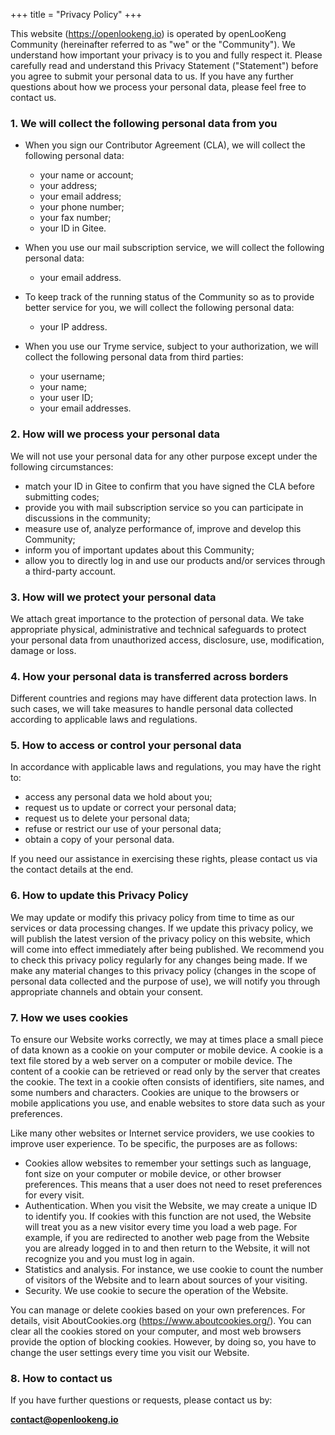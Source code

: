 +++
title = "Privacy Policy"
+++

This website (https://openlookeng.io) is operated by openLooKeng Community (hereinafter referred to as "we" or the "Community"). We understand how important your privacy is to you and fully respect it. Please carefully read and understand this Privacy Statement ("Statement") before you agree to submit your personal data to us. If you have any further questions about how we process your personal data, please feel free to contact us.

### 1. We will collect the following personal data from you

* When you sign our Contributor Agreement (CLA), we will collect the following personal data:
   + your name or account;
   + your address;
   + your email address;
   + your phone number;
   + your fax number;
   + your ID in Gitee.

* When you use our mail subscription service, we will collect the following personal data:
   + your email address.

* To keep track of the running status of the Community so as to provide better service for you, we will collect the following personal data:
   + your IP address. 

* When you use our Tryme service, subject to your authorization, we will collect the following personal data from third parties: 
   + your username;
   + your name;
   + your user ID;
   + your email addresses.

### 2. How will we process your personal data

We will not use your personal data for any other purpose except under the following circumstances:

*  match your ID in Gitee to confirm that you have signed the CLA before submitting codes;
*  provide you with mail subscription service so you can participate in discussions in the community;
*  measure use of, analyze performance of, improve and develop this Community;
*  inform you of important updates about this Community;
*  allow you to directly log in and use our products and/or services through a third-party account.

### 3. How will we protect your personal data

We attach great importance to the protection of personal data. We take appropriate physical, administrative and technical safeguards to protect your personal data from unauthorized access, disclosure, use, modification, damage or loss.

### 4. How your personal data is transferred across borders

Different countries and regions may have different data protection laws. In such cases, we will take measures to handle personal data collected according to applicable laws and regulations.

### 5. How to access or control your personal data

In accordance with applicable laws and regulations, you may have the right to: 

*  access any personal data we hold about you; 
*  request us to update or correct your personal data; 
*  request us to delete your personal data; 
*  refuse or restrict our use of your personal data; 
*  obtain a copy of your personal data. 

If you need our assistance in exercising these rights, please contact us via the contact details at the end.

### 6. How to update this Privacy Policy

We may update or modify this privacy policy from time to time as our services or data processing changes. If we update this privacy policy, we will publish the latest version of the privacy policy on this website, which will come into effect immediately after being published. We recommend you to check this privacy policy regularly for any changes being made. If we make any material changes to this privacy policy (changes in the scope of personal data collected and the purpose of use), we will notify you through appropriate channels and obtain your consent.

### 7. How we uses cookies

To ensure our Website works correctly, we may at times place a small piece of data known as a cookie on your computer or mobile device. A cookie is a text file stored by a web server on a computer or mobile device. The content of a cookie can be retrieved or read only by the server that creates the cookie. The text in a cookie often consists of identifiers, site names, and some numbers and characters. Cookies are unique to the browsers or mobile applications you use, and enable websites to store data such as your preferences.

Like many other websites or Internet service providers, we use cookies to improve user experience. To be specific, the purposes are as follows:

*  Cookies allow websites to remember your settings such as language, font size on your computer or mobile device, or other browser preferences. This means that a user does not need to reset preferences for every visit.
*  Authentication. When you visit the Website, we may create a unique ID to identify you. If cookies with this function are not used, the Website will treat you as a new visitor every time you load a web page. For example, if you are redirected to another web page from the Website you are already logged in to and then return to the Website, it will not recognize you and you must log in again.
*  Statistics and analysis. For instance, we use cookie to count the number of visitors of the Website and to learn about sources of your visiting.
*  Security. We use cookie to secure the operation of the Website.

You can manage or delete cookies based on your own preferences. For details, visit AboutCookies.org (https://www.aboutcookies.org/). You can clear all the cookies stored on your computer, and most web browsers provide the option of blocking cookies. However, by doing so, you have to change the user settings every time you visit our Website.


### 8. How to contact us

If you have further questions or requests, please contact us by:

**[contact@openlookeng.io](mailto:contact@openlookeng.io)**

